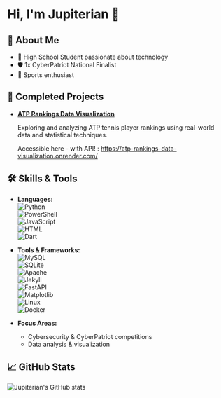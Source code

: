 # Hi, I'm Jupiterian 👋

## 👤 About Me

- 🏫 High School Student passionate about technology
- 🛡️ 1x CyberPatriot National Finalist
- 🎾 Sports enthusiast

## 💼 Completed Projects

- [**ATP Rankings Data Visualization**](https://github.com/Jupiterian/ATP-Singles-Rankings-Data-Analysis/tree/main)

  Exploring and analyzing ATP tennis player rankings using real-world data and statistical techniques.

  Accessible here - with API! : https://atp-rankings-data-visualization.onrender.com/ 

## 🛠️ Skills & Tools

- **Languages:**  
  ![Python](https://img.shields.io/badge/-Python-3776AB?logo=python&logoColor=white)  
  ![PowerShell](https://img.shields.io/badge/-PowerShell-5391FE?logo=powershell&logoColor=white)  
  ![JavaScript](https://img.shields.io/badge/-JavaScript-F7DF1E?logo=javascript&logoColor=black)  
  ![HTML](https://img.shields.io/badge/-HTML5-E34F26?logo=html5&logoColor=white)  
  ![Dart](https://img.shields.io/badge/-Dart-0175C2?logo=dart&logoColor=white)

- **Tools & Frameworks:**  
  ![MySQL](https://img.shields.io/badge/-MySQL-4479A1?logo=mysql&logoColor=white)  
  ![SQLite](https://img.shields.io/badge/-SQLite-003B57?logo=sqlite&logoColor=white)  
  ![Apache](https://img.shields.io/badge/-Apache-D22128?logo=apache&logoColor=white)  
  ![Jekyll](https://img.shields.io/badge/-Jekyll-CC0000?logo=jekyll&logoColor=white)  
  ![FastAPI](https://img.shields.io/badge/-FastAPI-009688?logo=fastapi&logoColor=white)  
  ![Matplotlib](https://img.shields.io/badge/-Matplotlib-11557C?logo=matplotlib&logoColor=white)  
  ![Linux](https://img.shields.io/badge/-Linux-FCC624?logo=linux&logoColor=black)  
  ![Docker](https://img.shields.io/badge/-Docker-2496ED?logo=docker&logoColor=white)


- **Focus Areas:**  
  - Cybersecurity & CyberPatriot competitions
  - Data analysis & visualization

## 📈 GitHub Stats

![Jupiterian's GitHub stats](https://github-readme-stats.vercel.app/api?username=Jupiterian&show_icons=true&theme=default)

